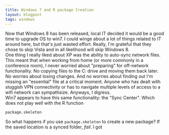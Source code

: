 ```yaml
---
title: Windows 7 and R package Creation
layout: blogpost
tags: windows
---
```

<div id = "statement">
Now that Windows 8 has been released, local IT decided it would be a good time to upgrade 
OS to win7. 
I could winge about a lot of things related to IT around here, but that's just wasted 
effort. Really, I'm
grateful that they chose to skip Vista and in all likelihood will skip Windows 8. 
<br>
One thing I really liked about XP was the ability to auto-sync network files. This meant that when working from 
home (or more commonly in a conference room), I never worried about "preparing" for off-network functionality.
No copying files to the C: drive and moving them back later. No worries about losing changes. And no worries about 
finding out I'm missing an "essential" file at a critical moment. Anyone who has dealt with sluggish VPN connectivity
or has to navigate multiple levels of access to a wifi network can sympathsize. Anyways, I digress.
<br>
Win7 appears to have this same functionality: the "Sync Center". Which does not play well with the R function 

    package.skeleton


So what happens if you use `package.skeleton` to create a new package? If the saved location is a synced folder, _fail_.
I got
</div>